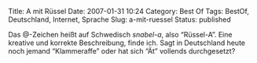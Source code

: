 Title: A mit Rüssel
Date: 2007-01-31 10:24
Category: Best Of
Tags: BestOf, Deutschland, Internet, Sprache
Slug: a-mit-ruessel
Status: published

Das @-Zeichen heißt auf Schwedisch *snabel-a*, also “Rüssel-A”. Eine
kreative und korrekte Beschreibung, finde ich. Sagt in Deutschland heute
noch jemand “Klammeraffe” oder hat sich “Ät” vollends durchgesetzt?

